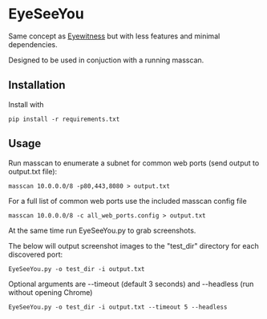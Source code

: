 # EyeSeeYou #

Same concept as [Eyewitness](https://github.com/FortyNorthSecurity/EyeWitness) but with less features and minimal dependencies.

Designed to be used in conjuction with a running masscan.

## Installation ##

Install with

    pip install -r requirements.txt

## Usage ##

Run masscan to enumerate a subnet for common web ports (send output to output.txt file):
    
    masscan 10.0.0.0/8 -p80,443,8080 > output.txt

For a full list of common web ports use the included masscan config file

    masscan 10.0.0.0/8 -c all_web_ports.config > output.txt

At the same time run EyeSeeYou.py to grab screenshots.

The below will output screenshot images to the "test_dir" directory for each discovered port:

    EyeSeeYou.py -o test_dir -i output.txt

Optional arguments are --timeout (default 3 seconds) and --headless (run without opening Chrome) 

    EyeSeeYou.py -o test_dir -i output.txt --timeout 5 --headless
